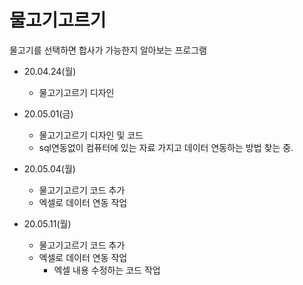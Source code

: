 # 물고기고르기

물고기를 선택하면 합사가 가능한지 알아보는 프로그램

* 20.04.24(월)
  * 물고기고르기 디자인
 
* 20.05.01(금)
  * 물고기고르기 디자인 및 코드
  * sql연동없이 컴퓨터에 있는 자료 가지고 데이터 연동하는 방법 찾는 중.

* 20.05.04(월)
  * 물고기고르기 코드 추가
  * 엑셀로 데이터 연동 작업 

* 20.05.11(월)
  * 물고기고르기 코드 추가
  * 엑셀로 데이터 연동 작업
    * 엑셀 내용 수정하는 코드 작업
